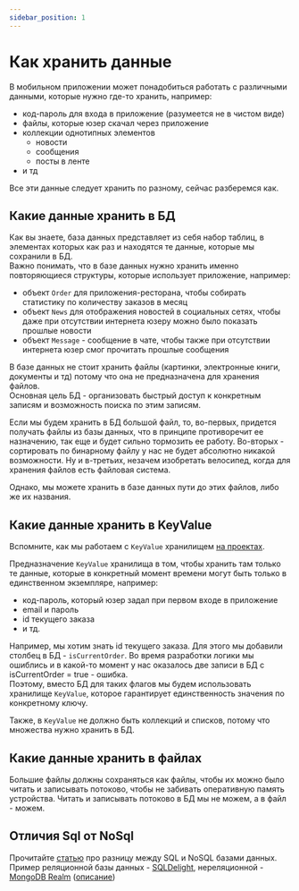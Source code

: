 ```yaml
---
sidebar_position: 1
---
```


# Как хранить данные 

В мобильном приложении может понадобиться работать с различными данными, которые нужно где-то хранить, например: 
- код-пароль для входа в приложение (разумеется не в чистом виде)
- файлы, которые юзер скачал через приложение
- коллекции однотипных элементов
  - новости
  - сообщения 
  - посты в ленте 
- и тд

Все эти данные следует хранить по разному, сейчас разберемся как. 

## Какие данные хранить в БД
Как вы знаете, база данных представляет из себя набор таблиц, в элементах которых как раз и находятся те данные, которые мы сохранили в БД.  
Важно понимать, что в базе данных нужно хранить именно повторяющиеся структуры, которые использует приложение, например:
- объект `Order` для приложения-ресторана, чтобы собирать статистику по количеству заказов в месяц
- объект `News` для отображения новостей в социальных сетях, чтобы даже при отсутствии интернета юзеру можно было показать прошлые новости
- объект `Message` - сообщение в чате, чтобы также при отсутствии интернета юзер смог прочитать прошлые сообщения

В базе данных не стоит хранить файлы (картинки, электронные книги, документы и тд) потому что она не предназначена для хранения файлов.  
Основная цель БД - организовать быстрый доступ к конкретным записям и возможность поиска по этим записям.  

Если мы будем хранить в БД большой файл, то, во-первых, придется получать файлы из базы данных, что в принципе противоречит ее назначению, так еще и будет сильно тормозить ее работу. 
Во-вторых - сортировать по бинарному файлу у нас не будет абсолютно никакой возможности. 
Ну и в-третьих, незачем изобретать велосипед, когда для хранения файлов есть файловая система.

Однако, мы можете хранить в базе данных пути до этих файлов, либо же их названия. 

## Какие данные хранить в KeyValue
Вспомните, как мы работаем с `KeyValue` хранилищем [на проектах](../kotlin-multiplatform-mobile/multiplatform-settings#keyvaluestorage).

Предназначение `KeyValue` хранилища в том, чтобы хранить там только те данные, которые в конкретный момент времени могут быть только в единственном экземпляре, например:
- код-пароль, который юзер задал при первом входе в приложение
- email и пароль
- id текущего заказа
- и тд.

Например, мы хотим знать id текущего заказа. Для этого мы добавили столбец в БД - `isCurrentOrder`. Во время разработки логики мы ошиблись и в какой-то момент у нас оказалось две записи в БД с isCurrentOrder = true - ошибка.  
Поэтому, вместо БД для таких флагов мы будем использовать хранилище `KeyValue`, которое гарантирует единственность значения по конкретному ключу.

Также, в `KeyValue` не должно быть коллекций и списков, потому что множества нужно хранить в БД. 

## Какие данные хранить в файлах
Большие файлы должны сохраняться как файлы, чтобы их можно было читать и записывать потоково, чтобы не забивать оперативную память устройства. Читать и записывать потоково в БД мы не можем, а в файл - можем.

## Отличия Sql от NoSql
Прочитайте [статью](https://smoff.ru/howitworks/otlichiya-sql-nosql) про разницу между SQL и NoSQL базами данных.  
Пример реляционной базы данных - [SQLDelight](https://cashapp.github.io/sqldelight/multiplatform_sqlite/), нереляционной - [MongoDB Realm](https://www.mongodb.com/docs/realm/get-started/introduction-mobile/) ([описание](https://github.com/realm/realm-kotlin))
